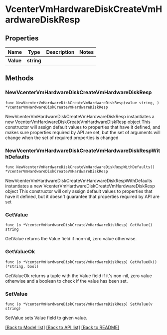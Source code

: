 # VcenterVmHardwareDiskCreateVmHardwareDiskResp

## Properties

Name | Type | Description | Notes
------------ | ------------- | ------------- | -------------
**Value** | **string** |  | 

## Methods

### NewVcenterVmHardwareDiskCreateVmHardwareDiskResp

`func NewVcenterVmHardwareDiskCreateVmHardwareDiskResp(value string, ) *VcenterVmHardwareDiskCreateVmHardwareDiskResp`

NewVcenterVmHardwareDiskCreateVmHardwareDiskResp instantiates a new VcenterVmHardwareDiskCreateVmHardwareDiskResp object
This constructor will assign default values to properties that have it defined,
and makes sure properties required by API are set, but the set of arguments
will change when the set of required properties is changed

### NewVcenterVmHardwareDiskCreateVmHardwareDiskRespWithDefaults

`func NewVcenterVmHardwareDiskCreateVmHardwareDiskRespWithDefaults() *VcenterVmHardwareDiskCreateVmHardwareDiskResp`

NewVcenterVmHardwareDiskCreateVmHardwareDiskRespWithDefaults instantiates a new VcenterVmHardwareDiskCreateVmHardwareDiskResp object
This constructor will only assign default values to properties that have it defined,
but it doesn't guarantee that properties required by API are set

### GetValue

`func (o *VcenterVmHardwareDiskCreateVmHardwareDiskResp) GetValue() string`

GetValue returns the Value field if non-nil, zero value otherwise.

### GetValueOk

`func (o *VcenterVmHardwareDiskCreateVmHardwareDiskResp) GetValueOk() (*string, bool)`

GetValueOk returns a tuple with the Value field if it's non-nil, zero value otherwise
and a boolean to check if the value has been set.

### SetValue

`func (o *VcenterVmHardwareDiskCreateVmHardwareDiskResp) SetValue(v string)`

SetValue sets Value field to given value.



[[Back to Model list]](../README.md#documentation-for-models) [[Back to API list]](../README.md#documentation-for-api-endpoints) [[Back to README]](../README.md)



